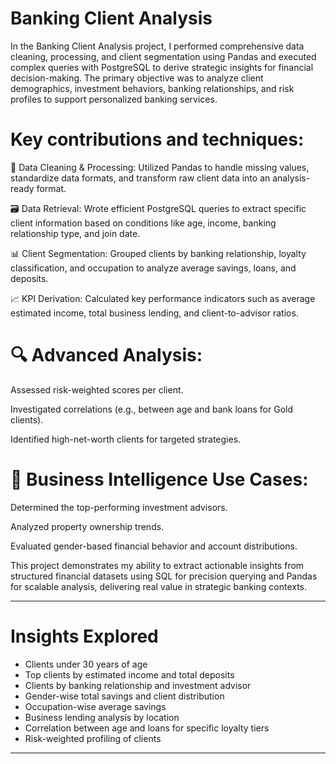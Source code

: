 # Banking Client Analysis

In the Banking Client Analysis project, I performed comprehensive data cleaning, processing, and client segmentation using Pandas and executed complex queries with PostgreSQL to derive strategic insights for financial decision-making. The primary objective was to analyze client demographics, investment behaviors, banking relationships, and risk profiles to support personalized banking services.

# Key contributions and techniques:

🧹 Data Cleaning & Processing: Utilized Pandas to handle missing values, standardize data formats, and transform raw client data into an analysis-ready format.

🗃️ Data Retrieval: Wrote efficient PostgreSQL queries to extract specific client information based on conditions like age, income, banking relationship type, and join date.

📊 Client Segmentation: Grouped clients by banking relationship, loyalty classification, and occupation to analyze average savings, loans, and deposits.

📈 KPI Derivation: Calculated key performance indicators such as average estimated income, total business lending, and client-to-advisor ratios.

# 🔍 Advanced Analysis:

Assessed risk-weighted scores per client.

Investigated correlations (e.g., between age and bank loans for Gold clients).

Identified high-net-worth clients for targeted strategies.

# 📌 Business Intelligence Use Cases:

Determined the top-performing investment advisors.

Analyzed property ownership trends.

Evaluated gender-based financial behavior and account distributions.

This project demonstrates my ability to extract actionable insights from structured financial datasets using SQL for precision querying and Pandas for scalable analysis, delivering real value in strategic banking contexts.


---

# Insights Explored

- Clients under 30 years of age
- Top clients by estimated income and total deposits
- Clients by banking relationship and investment advisor
- Gender-wise total savings and client distribution
- Occupation-wise average savings
- Business lending analysis by location
- Correlation between age and loans for specific loyalty tiers
- Risk-weighted profiling of clients

---


